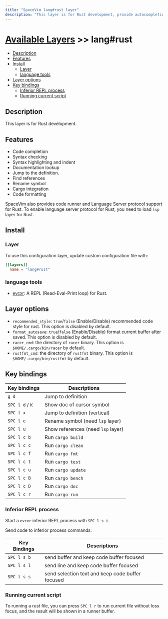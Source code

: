 ```yaml
---
title: "SpaceVim lang#rust layer"
description: "This layer is for Rust development, provide autocompletion, syntax checking, code format for Rust file."
---
```


# [Available Layers](../../) >> lang#rust

<!-- vim-markdown-toc GFM -->

- [Description](#description)
- [Features](#features)
- [Install](#install)
  - [Layer](#layer)
  - [language tools](#language-tools)
- [Layer options](#layer-options)
- [Key bindings](#key-bindings)
  - [Inferior REPL process](#inferior-repl-process)
  - [Running current script](#running-current-script)

<!-- vim-markdown-toc -->

## Description

This layer is for Rust development.

## Features

- Code completion
- Syntax checking
- Syntax highlighting and indent
- Documentation lookup
- Jump to the definition.
- Find references
- Rename symbol
- Cargo integration
- Code formatting

SpaceVim also provides code runner and Language Server protocol support for Rust. To enable language server protocol
for Rust, you need to load `lsp` layer for Rust.

## Install

### Layer

To use this configuration layer, update custom configuration file with:

```toml
[[layers]]
  name = "lang#rust"
```

### language tools

- [evcxr](https://github.com/google/evcxr): A REPL (Read-Eval-Print loop) for Rust.

## Layer options

- `recommended_style`: `true`/`false` (Enable/Disable) recommended code style for rust. This option is disabled by default.
- `format_autosave`: `true`/`false` (Enable/Disable) format current buffer after saved. This option is disabled by default.
- `racer_cmd`: the directory of `racer` binary. This option is `$HOME/.cargo/bin/racer` by default.
- `rustfmt_cmd`: the directory of `rustfmt` binary. This option is `$HOME/.cargo/bin/rustfmt` by default.

## Key bindings

| Key bindings    | Descriptions                       |
| --------------- | ---------------------------------- |
| `g d`           | Jump to definition                 |
| `SPC l d` / `K` | Show doc of cursor symbol          |
| `SPC l x`       | Jump to definition (vertical)      |
| `SPC l e`       | Rename symbol (need `lsp` layer)   |
| `SPC l u`       | Show references (need `lsp` layer) |
| `SPC l c b`     | Run `cargo build`                  |
| `SPC l c c`     | Run `cargo clean`                  |
| `SPC l c f`     | Run `cargo fmt`                    |
| `SPC l c t`     | Run `cargo test`                   |
| `SPC l c u`     | Run `cargo update`                 |
| `SPC l c B`     | Run `cargo bench`                  |
| `SPC l c D`     | Run `cargo doc`                    |
| `SPC l c r`     | Run `cargo run`                    |

### Inferior REPL process

Start a `evcxr` inferior REPL process with `SPC l s i`.

Send code to inferior process commands:

| Key Bindings | Descriptions                                     |
| ------------ | ------------------------------------------------ |
| `SPC l s b`  | send buffer and keep code buffer focused         |
| `SPC l s l`  | send line and keep code buffer focused           |
| `SPC l s s`  | send selection text and keep code buffer focused |

### Running current script

To running a rust file, you can press `SPC l r` to run current file without loss focus, and the result will be shown in a runner buffer.
